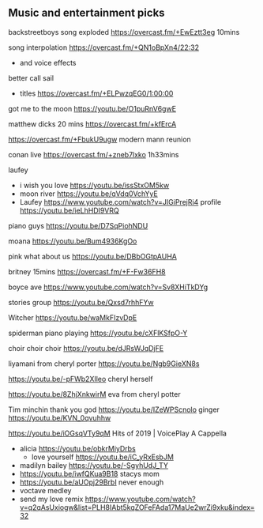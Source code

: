 

## Music and entertainment picks


backstreetboys song exploded https://overcast.fm/+EwEztt3eg 10mins

song interpolation https://overcast.fm/+QN1oBpXn4/22:32
- and voice effects 

better call sail
- titles https://overcast.fm/+ELPwzqEG0/1:00:00



got me to the moon https://youtu.be/O1puRnV6gwE

matthew dicks 20 mins https://overcast.fm/+kfErcA

https://overcast.fm/+FbukU9ugw modern mann reunion

conan live https://overcast.fm/+zneb7lxko 1h33mins

laufey 
- i wish you love https://youtu.be/issStxOM5kw
- moon river https://youtu.be/qVdq0VchYyE
- Laufey https://www.youtube.com/watch?v=JIGiPrejRi4
 profile https://youtu.be/ieLhHDI9VRQ



piano guys https://youtu.be/D7SqPiohNDU

moana https://youtu.be/Bum4936KgOo

pink what about us https://youtu.be/DBbOGtpAUHA

britney 15mins https://overcast.fm/+F-Fw36FH8

boyce ave https://www.youtube.com/watch?v=Sv8XHiTkDYg

stories group
https://youtu.be/Qxsd7rhhFYw


Witcher https://youtu.be/waMkFIzvDpE

spiderman  piano playing https://youtu.be/cXFlKSfpO-Y

choir choir choir https://youtu.be/dJRsWJqDjFE

liyamani from cheryl porter https://youtu.be/Ngb9GieXN8s 

https://youtu.be/-pFWb2XIleo cheryl herself

https://youtu.be/8ZhjXnkwirM eva from cheryl potter

Tim minchin thank you god https://youtu.be/IZeWPScnolo ginger https://youtu.be/KVN_0qvuhhw

https://youtu.be/iOGsqVTy9qM Hits of 2019 | VoicePlay A Cappella

- alicia https://youtu.be/obkrMiyDrbs
	- love yourself https://youtu.be/iC_yRxEsbJM
- madilyn bailey https://youtu.be/-SgyhUdJ_TY
- https://youtu.be/iwfQKua9B18 stacys mom
- https://youtu.be/aUOpj29BrbI never enough
- voctave medley
- send my love remix https://www.youtube.com/watch?v=q2qAsUxiogw&list=PLH8IAbt5kqZOFeFAda17MaUe2wrZi9xku&index=32
